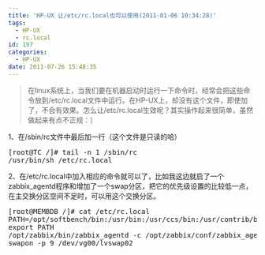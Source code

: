 ```yaml
---
title: 'HP-UX 让/etc/rc.local也可以使用(2011-01-06 10:34:28)'
tags:
  - HP-UX
  - rc.local
id: 197
categories:
  - HP-UX
date: 2011-07-26 15:48:35
---
```


> 在linux系统上，当我们要在机器启动时运行一下命令时，经常会把这些命令放到/etc/rc.local文件中运行。在HP-UX上，却没有这个文件，即使加了，不会有效果。怎么让/etc/rc.local生效呢？其实操作起来很简单，虽然做起来有点不正规：）

1、在/sbin/rc文件中最后加一行（这个文件是只读的哈）
<pre class="brush: php">
[root@TC /]# tail -n 1 /sbin/rc
/usr/bin/sh /etc/rc.local
</pre>
2、在/etc/rc.local中加入相应的命令就可以了，比如我这边就启了一个zabbix_agentd程序和增加了一个swap分区，把它的优先级设置的比较低一点，在主交换分区空间不足时，可以用这个交换分区。
<pre class="brush: php">
[root@MEMBDB /]# cat /etc/rc.local
PATH=/opt/softbench/bin:/usr/bin:/usr/ccs/bin:/usr/contrib/bin:/usr/contrib/Q4/bin:/opt/perl/bin:/opt/ipf/bin:/opt/hparray/bin:/opt/nettladm/bin:/opt/fcms/bin:/opt/sas/bin:/opt/wbem/bin:/opt/wbem/sbin:/usr/bin/X11:/opt/resmon/bin:/opt/perf/bin:/usr/contrib/kwdb/bin:/opt/graphics/common/bin:/opt/prm/bin:/opt/sfm/bin:/opt/hpsmh/bin:/opt/upgrade/bin:/opt/wlm/bin:/opt/gvsd/bin:/opt/sec_mgmt/bastille/bin:/opt/drd/bin:/opt/dsau/bin:/opt/dsau/sbin:/opt/firefox:/opt/gnome/bin:/opt/mozilla:/opt/perl_32/bin:/opt/perl_64/bin:/opt/sec_mgmt/spc/bin:/opt/ssh/bin:/opt/swa/bin:/opt/thunderbird:/opt/gwlm/bin:/usr/contrib/bin/X11:/opt/aCC/bin:/opt/caliper/bin:/opt/cadvise/bin:/opt/sentinel/bin:/opt/langtools/bin:/usr/sbin:/usr/local/sbin:/sbin://bin:/usr/sbin:/usr/local/bin
export PATH
/opt/zabbix/bin/zabbix_agentd -c /opt/zabbix/conf/zabbix_agentd.conf
swapon -p 9 /dev/vg00/lvswap02  
</pre>

 